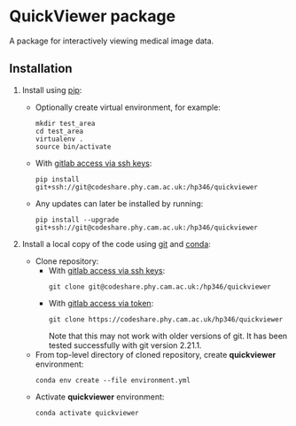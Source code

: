 # QuickViewer package

A package for interactively viewing medical image data.

## Installation

1. Install using [pip](https://pip.pypa.io/en/stable/):
   - Optionally create virtual environment, for example:
     ```
     mkdir test_area
     cd test_area
     virtualenv .
     source bin/activate
     ```
   - With [gitlab access via ssh keys](https://docs.gitlab.com/ee/ssh/):
     ```
     pip install git+ssh://git@codeshare.phy.cam.ac.uk:/hp346/quickviewer
     ```
   - Any updates can later be installed by running: 
     ```
     pip install --upgrade git+ssh://git@codeshare.phy.cam.ac.uk:/hp346/quickviewer
     ```

2. Install a local copy of the code using [git](https://git-scm.com) and [conda](https://docs.conda.io/):
   - Clone repository:
     - With [gitlab access via ssh keys](https://docs.gitlab.com/ee/ssh/):
       ```
       git clone git@codeshare.phy.cam.ac.uk:/hp346/quickviewer
       ```
     - With [gitlab access via token](https://docs.gitlab.com/ee/user/profile/personal_access_tokens.html):
       ```
       git clone https://codeshare.phy.cam.ac.uk/hp346/quickviewer
       ```
       Note that this may not work with older versions of git.  It has
       been tested successfully with git version 2.21.1.
   - From top-level directory of cloned repository, create **quickviewer**
     environment:
     ```
     conda env create --file environment.yml
     ```
   - Activate **quickviewer** environment:
     ```
     conda activate quickviewer
     ```
